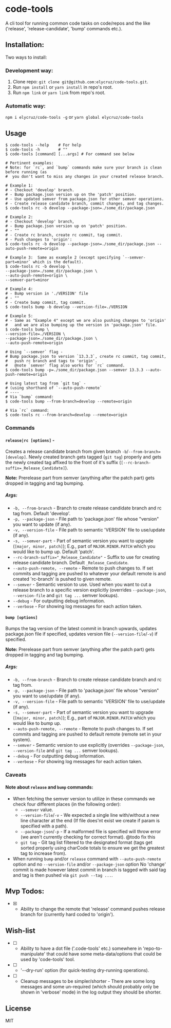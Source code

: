 # code-tools
A cli tool for running common code tasks on code/repos and the like ('release', 'release-candidate', 'bump' commands etc.).

## Installation:
Two ways to install:

### Development way:
1.  Clone repo: `git clone git@github.com:elycruz/code-tools.git`.
2.  Run `npm install` or `yarn install` in repo's root. 
3.  Run `npm link` or `yarn link` from repo's root.

### Automatic way:
`npm i elycruz/code-tools -g` or
`yarn global elycruz/code-tools`

## Usage
```
$ code-tools --help    # For help
$ code-tools -h        # ""
$ code-tools [command] [...args] # For command see below

# Pertinent examples:
# Note: for `rc`, and `bump` commands make sure your branch is clean before running (as 
#  you don't want to miss any changes in your created release branch.

# Example 1:
# - Checkout 'develop' branch.
# - Bump package.json version up on the 'patch' position.
# - Use updated semver from package.json for other semver operations.
# - Create release candidate branch, commit changes, and tag changes.
$ code-tools rc -b develop --package-json=./some_dir/package.json

# Example 2:
# - Checkout 'develop' branch,
# - Bump package.json version up on 'patch' position. 
# - ""
# - Create rc branch, create rc commit, tag commit.
# - Push changes to 'origin':
$ code-tools rc -b develop --package-json=./some_dir/package.json --auto-push-remote=origin

# Example 3:  Same as example 2 (except specifying `--semver-part=minor` which is the default).
$ code-tools rc -b develop \
--package-json=./some_dir/package.json \
--auto-push-remote=origin \
--semver-part=minor

# Example 4:
# - Bump version in './VERSION' file
# - ""
# - Create bump commit, tag commit.
$ code-tools bump -b develop --version-file=./VERSION

# Example 5:
# - Same as "Example 4" except we are also pushing changes to 'origin'
#   and we are also bumping up the version in 'package.json' file.
$ code-tools bump \
--version-file=./VERSION \
--package-json=./some_dir/package.json \
--auto-push-remote=origin 

# Using `--semver` flag - 
# Bump package.json to version `13.3.3`, create rc commit, tag commit,
#   push rc branch and tags to 'origin'.
#   @note `semver` flag also works for `rc` command.
$ code-tools bump -p=./some_dir/package.json --semver 13.3.3 --auto-push-remote=origin

# Using latest tag from `git tag` -
# (using shorthand of `--auto-push-remote`
# ----
# Via `bump` command:
$ code-tools bump --from-branch=develop --remote=origin

# Via `rc` command:
$ code-tools rc --from-branch=develop --remote=origin
```

### Commands

#### `release|rc [options]` - 
Creates a release candidate branch from given branch `-b`/`--from-branch=[develop]`.
Newly created branch gets tagged (`git tag`) properly and gets the newly created tag affixed to the front
of it's suffix (`[--rc-branch-suffix=_Release_Candidate]`).

**Note:** Prerelease part from semver (anything after the patch part) gets dropped in tagging and tag bumping.
 
##### Args:
- `-b, --from-branch` - Branch to create release candidate branch and rc tag from.  Default 'develop'.
- `-p, --package-json` - File path to 'package.json' file whose "version" you want to update (if any).
- `-v, --version-file` - File path to semantic 'VERSION' file to use/update (if any).
- `-s, --semver-part` - Part of semantic version you want to upgrade (`[major, minor, patch]`); E.g.,
  part of `MAJOR.MINOR.PATCH` which you would like to bump up.  Default 'patch'.
- `--rc-branch-suffix="_Release_Candidate"` - Suffix to use for creating release candidate branch.  Default `_Release_Candidate`.
- `--auto-push-remote, --remote` - Remote to push changes to.  If set commits and tagging are pushed
  to whatever your default remote is and created 'rc-branch' is pushed to given remote.
- `--semver` - Semantic version to use. Used when you want to cut a release branch
  to a specific version explicitly  (overrides `--package-json`, 
  `--version-file` and `git tag ...` semver lookups).
- `--debug` - For outputting debug information.
- `--verbose` - For showing log messages for each action taken.

#### `bump [options]`
Bumps the tag version of the latest commit in branch upwards, updates package.json file if specified, updates
version file (`--version-file`/`-v`) if specified.

**Note:** Prerelease part from semver (anything after the patch part) gets dropped in tagging and tag bumping.

##### Args:
- `-b, --from-branch` - Branch to create release candidate branch and rc tag from.
- `-p, --package-json` - File path to 'package.json' file whose "version" you want to use/update (if any).
- `-v, --version-file` - File path to semantic 'VERSION' file to use/update (if any).
- `-s, --semver-part` - Part of semantic version you want to upgrade (`[major, minor, patch]`); E.g.,
  part of `MAJOR.MINOR.PATCH` which you would like to bump up.
- `--auto-push-remote, --remote` - Remote to push changes to.  If set commits and tagging are pushed
  to default remote (remote set in your system).
- `--semver` - Semantic version to use explicitly (overrides `--package-json`, 
  `--version-file` and `git tag ...` semver lookups).
- `--debug` - For outputting debug information.
- `--verbose` - For showing log messages for each action taken.
  
### Caveats 

#### Note about `release` and `bump` commands:
- When fetching the semver version to utilize in these commands we check four different places (in the following order):
  - `--semver` value.
  - `--version-file`/`-v` - We expected a single line with/without a new line character at the end (If file does'nt exist 
    we create if param is specified with a path).
  - `--package-json`/`-p` - If a malformed file is specified will throw error (we aren't currently checking for correct format).
    @todo fix this
  - `git tag` - Git tag list filtered to the designated format (tags get sorted properly using charCode totals to ensure
    we get the greatest tag to increase from).
- When running `bump` and/or `release` command with `--auto-push-remote` option and no `--version-file` and/or `--package-json` option
  No 'change' commit is made however latest commit in branch is tagged with said tag and tag is then pushed via `git push --tag ...`.
  
## Mvp Todos:
- [X] - Ability to change the remote that 'release' command pushes release branch for (currently hard coded to 'origin').

## Wish-list
- [ ] - Ability to have a dot file ('.code-tools' etc.) somewhere in 'repo-to-manipulate' that could have some meta-data/options 
  that could be used by 'code-tools' tool.
- [ ] - '--dry-run' option (for quick-testing dry-running operations).
- [ ] - Cleanup messages to be simpler/shorter - There are some long messages and some un-required (which should
    probably only be shown in 'verbose' mode) in the log output
    they should be shorter.
    
## License
MIT
